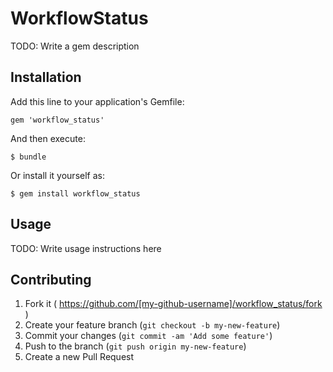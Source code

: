 # WorkflowStatus

TODO: Write a gem description

## Installation

Add this line to your application's Gemfile:

    gem 'workflow_status'

And then execute:

    $ bundle

Or install it yourself as:

    $ gem install workflow_status

## Usage

TODO: Write usage instructions here

## Contributing

1. Fork it ( https://github.com/[my-github-username]/workflow_status/fork )
2. Create your feature branch (`git checkout -b my-new-feature`)
3. Commit your changes (`git commit -am 'Add some feature'`)
4. Push to the branch (`git push origin my-new-feature`)
5. Create a new Pull Request
